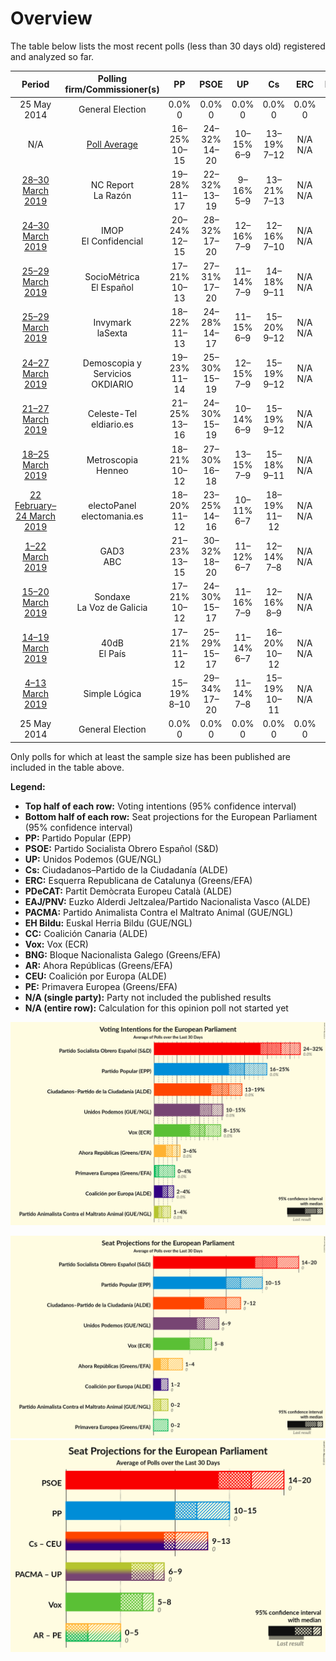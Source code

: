 # Overview

The table below lists the most recent polls (less than 30 days old) registered and analyzed so far.

| Period     | Polling firm/Commissioner(s) | PP | PSOE | UP | Cs | ERC | PDeCAT | EAJ/PNV | PACMA | EH Bildu | CC | Vox | BNG | AR | CEU | PE |
|:----------:|:----------------------------:|:--:|:--:|:--:|:--:|:--:|:--:|:--:|:--:|:--:|:--:|:--:|:--:|:--:|:--:|:--:|
| 25 May 2014 | General Election | 0.0% <br> 0 | 0.0% <br> 0 | 0.0% <br> 0 | 0.0% <br> 0 | 0.0% <br> 0 | 0.0% <br> 0 | 0.0% <br> 0 | 0.0% <br> 0 | 0.0% <br> 0 | 0.0% <br> 0 | 0.0% <br> 0 | 0.0% <br> 0 | 0.0% <br> 0 | 0.0% <br> 0 | 0.0% <br> 0 |
| N/A | [Poll Average](average.html) | 16–25% <br> 10–15 | 24–32% <br> 14–20 | 10–15% <br> 6–9 | 13–19% <br> 7–12 | N/A <br> N/A | N/A <br> N/A | N/A <br> N/A | 1–4% <br> 0–2 | N/A <br> N/A | N/A <br> N/A | 8–15% <br> 5–8 | N/A <br> N/A | 3–6% <br> 1–4 | 2–4% <br> 1–2 | 0–4% <br> 0–2 |
| [28–30 March 2019](2019-03-30-NCReport.html) | NC Report <br> La Razón | 19–28% <br> 11–17 | 22–32% <br> 13–19 | 9–16% <br> 5–9 | 13–21% <br> 7–13 | N/A <br> N/A | N/A <br> N/A | N/A <br> N/A | N/A <br> N/A | N/A <br> N/A | N/A <br> N/A | 7–14% <br> 4–8 | N/A <br> N/A | 2–6% <br> 1–3 | 1–5% <br> 0–3 | N/A <br> N/A |
| [24–30 March 2019](2019-03-30-IMOP.html) | IMOP <br> El Confidencial | 20–24% <br> 12–15 | 28–32% <br> 17–20 | 12–16% <br> 7–9 | 12–16% <br> 7–10 | N/A <br> N/A | N/A <br> N/A | N/A <br> N/A | 1–3% <br> 0–1 | N/A <br> N/A | N/A <br> N/A | 8–11% <br> 5–7 | N/A <br> N/A | 4–6% <br> 2–3 | 2–3% <br> 1–2 | 0–1% <br> 0 |
| [25–29 March 2019](2019-03-29-SocioMétrica.html) | SocioMétrica <br> El Español | 17–21% <br> 10–13 | 27–31% <br> 17–20 | 11–14% <br> 7–9 | 14–18% <br> 9–11 | N/A <br> N/A | N/A <br> N/A | N/A <br> N/A | 1–2% <br> 0–1 | N/A <br> N/A | N/A <br> N/A | 10–14% <br> 6–8 | N/A <br> N/A | 3–5% <br> 1–3 | 2–4% <br> 1–2 | 0–1% <br> 0 |
| [25–29 March 2019](2019-03-29-Invymark.html) | Invymark <br> laSexta | 18–22% <br> 11–13 | 24–28% <br> 14–17 | 11–15% <br> 6–9 | 15–20% <br> 9–12 | N/A <br> N/A | N/A <br> N/A | N/A <br> N/A | N/A <br> N/A | N/A <br> N/A | N/A <br> N/A | 11–15% <br> 6–9 | N/A <br> N/A | N/A <br> N/A | N/A <br> N/A | N/A <br> N/A |
| [24–27 March 2019](2019-03-27-DemoscopiayServicios.html) | Demoscopia y Servicios <br> OKDIARIO | 19–23% <br> 11–14 | 25–30% <br> 15–19 | 12–15% <br> 7–9 | 15–19% <br> 9–12 | N/A <br> N/A | N/A <br> N/A | N/A <br> N/A | N/A <br> N/A | N/A <br> N/A | N/A <br> N/A | 10–13% <br> 6–8 | N/A <br> N/A | 2–4% <br> 1–2 | 2–4% <br> 1–2 | 1–2% <br> 0–1 |
| [21–27 March 2019](2019-03-27-Celeste-Tel.html) | Celeste-Tel <br> eldiario.es | 21–25% <br> 13–16 | 24–30% <br> 15–19 | 10–14% <br> 6–9 | 15–19% <br> 9–12 | N/A <br> N/A | N/A <br> N/A | N/A <br> N/A | 1–2% <br> 0–1 | N/A <br> N/A | N/A <br> N/A | 8–11% <br> 4–6 | N/A <br> N/A | 3–5% <br> 1–3 | 2–4% <br> 1–2 | 1–3% <br> 0–1 |
| [18–25 March 2019](2019-03-25-Metroscopia.html) | Metroscopia <br> Henneo | 18–21% <br> 10–12 | 27–30% <br> 16–18 | 13–15% <br> 7–9 | 15–18% <br> 9–11 | N/A <br> N/A | N/A <br> N/A | N/A <br> N/A | N/A <br> N/A | N/A <br> N/A | N/A <br> N/A | 11–13% <br> 6–8 | N/A <br> N/A | N/A <br> N/A | N/A <br> N/A | N/A <br> N/A |
| [22 February–24 March 2019](2019-03-24-electoPanel.html) | electoPanel <br> electomania.es | 18–20% <br> 11–12 | 23–25% <br> 14–16 | 10–11% <br> 6–7 | 18–19% <br> 11–12 | N/A <br> N/A | N/A <br> N/A | N/A <br> N/A | 3–4% <br> 1–2 | N/A <br> N/A | N/A <br> N/A | 11–12% <br> 6–7 | N/A <br> N/A | 5–6% <br> 2–3 | 3–4% <br> 1–2 | 4–5% <br> 2–3 |
| [1–22 March 2019](2019-03-22-GAD3.html) | GAD3 <br> ABC | 21–23% <br> 13–15 | 30–32% <br> 18–20 | 11–12% <br> 6–7 | 12–14% <br> 7–8 | N/A <br> N/A | N/A <br> N/A | N/A <br> N/A | N/A <br> N/A | N/A <br> N/A | N/A <br> N/A | 11–12% <br> 7 | N/A <br> N/A | 3–4% <br> 1–2 | 3% <br> 1–2 | 0–1% <br> 0 |
| [15–20 March 2019](2019-03-20-Sondaxe.html) | Sondaxe <br> La Voz de Galicia | 17–21% <br> 10–12 | 24–30% <br> 15–17 | 11–16% <br> 7–9 | 12–16% <br> 8–9 | N/A <br> N/A | N/A <br> N/A | N/A <br> N/A | N/A <br> N/A | N/A <br> N/A | N/A <br> N/A | 12–16% <br> 7–10 | N/A <br> N/A | 4–6% <br> 3–4 | 2–4% <br> 1–2 | N/A <br> N/A |
| [14–19 March 2019](2019-03-19-40dB.html) | 40dB <br> El País | 17–21% <br> 11–12 | 25–29% <br> 15–17 | 11–14% <br> 6–7 | 16–20% <br> 10–12 | N/A <br> N/A | N/A <br> N/A | N/A <br> N/A | N/A <br> N/A | N/A <br> N/A | N/A <br> N/A | 9–12% <br> 5–7 | N/A <br> N/A | N/A <br> N/A | N/A <br> N/A | N/A <br> N/A |
| [4–13 March 2019](2019-03-13-SimpleLógica.html) | Simple Lógica | 15–19% <br> 8–10 | 29–34% <br> 17–20 | 11–14% <br> 7–8 | 15–19% <br> 10–11 | N/A <br> N/A | N/A <br> N/A | N/A <br> N/A | N/A <br> N/A | N/A <br> N/A | N/A <br> N/A | 7–10% <br> 4–5 | N/A <br> N/A | N/A <br> N/A | N/A <br> N/A | N/A <br> N/A |
| 25 May 2014 | General Election | 0.0% <br> 0 | 0.0% <br> 0 | 0.0% <br> 0 | 0.0% <br> 0 | 0.0% <br> 0 | 0.0% <br> 0 | 0.0% <br> 0 | 0.0% <br> 0 | 0.0% <br> 0 | 0.0% <br> 0 | 0.0% <br> 0 | 0.0% <br> 0 | 0.0% <br> 0 | 0.0% <br> 0 | 0.0% <br> 0 |

Only polls for which at least the sample size has been published are included in the table above.

**Legend:**
+ **Top half of each row:** Voting intentions (95% confidence interval)
+ **Bottom half of each row:** Seat projections for the European Parliament (95% confidence interval)
+ **PP:** Partido Popular (EPP)
+ **PSOE:** Partido Socialista Obrero Español (S&D)
+ **UP:** Unidos Podemos (GUE/NGL)
+ **Cs:** Ciudadanos–Partido de la Ciudadanía (ALDE)
+ **ERC:** Esquerra Republicana de Catalunya (Greens/EFA)
+ **PDeCAT:** Partit Demòcrata Europeu Català (ALDE)
+ **EAJ/PNV:** Euzko Alderdi Jeltzalea/Partido Nacionalista Vasco (ALDE)
+ **PACMA:** Partido Animalista Contra el Maltrato Animal (GUE/NGL)
+ **EH Bildu:** Euskal Herria Bildu (GUE/NGL)
+ **CC:** Coalición Canaria (ALDE)
+ **Vox:** Vox (ECR)
+ **BNG:** Bloque Nacionalista Galego (Greens/EFA)
+ **AR:** Ahora Repúblicas (Greens/EFA)
+ **CEU:** Coalición por Europa (ALDE)
+ **PE:** Primavera Europea (Greens/EFA)
+ **N/A (single party):** Party not included the published results
+ **N/A (entire row):** Calculation for this opinion poll not started yet


![Graph with voting intentions not yet produced](average.png "Voting Intentions")

![Graph with seats not yet produced](average-seats.png "Seats")
![Graph with coalitions seats not yet produced](average-coalitions-seats.png "Coalitions Seats")
